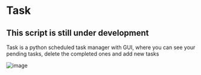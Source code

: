 # Task

## This script is still under development

Task is a python scheduled task manager with GUI, where you can see your pending tasks, delete the completed ones and add new tasks

![image](https://user-images.githubusercontent.com/105047274/211216264-42406353-eab7-410f-8c2f-723c6e0ed8b4.png)

